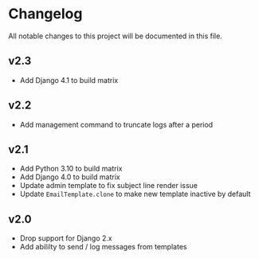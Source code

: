 # Changelog

All notable changes to this project will be documented in this file.

## v2.3

* Add Django 4.1 to build matrix

## v2.2

* Add management command to truncate logs after a period

## v2.1

* Add Python 3.10 to build matrix
* Add Django 4.0 to build matrix
* Update admin template to fix subject line render issue
* Update `EmailTemplate.clone` to make new template inactive by default

## v2.0

* Drop support for Django 2.x
* Add abililty to send / log messages from templates
